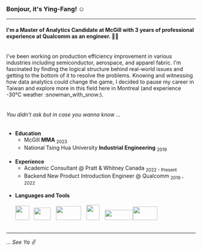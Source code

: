 ### Bonjour, it's Ying-Fang! :relaxed:
***

#### I'm a Master of Analytics Candidate at McGill with 3 years of professional experience at Qualcomm as an engineer. :woman_technologist:
<br>
I've been working on production efficiency improvement in various industries including semiconductor, aerospace, and apparel fabric. I'm fascinated by finding the logical structure behind real-world issues and getting to the bottom of it to resolve the problems. Knowing and witnessing how data analytics could change the game, I decided to pause my career in Taiwan and explore more in this field here in Montreal (and experience -30°C weather :snowman_with_snow:).
<br><br>

###### You didn't ask but in case you wanna know ...
- **Education**
  - McGill **MMA** <sub>2023</sub>
  - National Tsing Hua University **Industrial Engineering** <sub>2019</sub><br><br>
- **Experience**
  - Academic Consultant @ Pratt & Whitney Canada <sub>2022 - Present</sub>
  - Backend New Product Introduction Engineer @ Qualcomm <sub>2019 - 2022</sub><br><br>
- **Languages and Tools**<br><br><img src="https://user-images.githubusercontent.com/111717563/217354570-712639ab-96ac-464d-9cce-de9912367d68.png" width="37" height="38">&nbsp;&nbsp;&nbsp;<img src="https://user-images.githubusercontent.com/111717563/217355872-f00e7d21-9e59-4d75-b0f7-f86a9032c411.png" width="45" height="33">&emsp;<img src="https://user-images.githubusercontent.com/111717563/217357445-c4e9711a-b7db-4e2b-9535-60c584ff1dde.png" width="67" height="37">&emsp;<img src="https://user-images.githubusercontent.com/111717563/217353922-8b78fdb7-45f7-4fd5-8437-ffd3524a2498.png" width="35" height="40">&emsp;<img src="https://user-images.githubusercontent.com/111717563/217360229-a719cdd4-65e8-4d5b-8272-42ba74c3e2a3.png" width="75" height="27"><img src="https://user-images.githubusercontent.com/111717563/217358604-d7fe278e-409f-4b14-81e2-9a6b849ef465.png" width="65" height="36"><br><br>
***
_... See Ya :v:_
